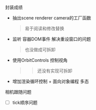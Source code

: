 封装成绩

- 抽出scene renderer camera的工厂函数

    > 易于阅读和修改替换

- 监听 容器DOM事件 解决重设窗口的问题

    > 也没做成可拆卸

- 使用OrbitControls 控制视角

    > > 还没有实现可拆卸
    
- 增加渲染循环控制 + 面向对象编程 多态



相机跟随问题

- [ ] tick顺序问题